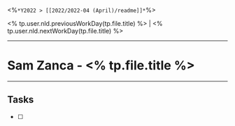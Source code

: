 <%`*Y2022 > [[2022/2022-04 (April)/readme]]*`%>

<% tp.user.nld.previousWorkDay(tp.file.title) %> | <% tp.user.nld.nextWorkDay(tp.file.title) %>

---

# Sam Zanca - <% tp.file.title %>

---



## Tasks
- [ ] 
